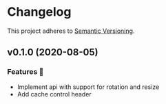 # Changelog

This project adheres to [Semantic Versioning](http://semver.org/).

## v0.1.0 (2020-08-05)

### Features 🎉

- Implement api with support for rotation and resize
- Add cache control header